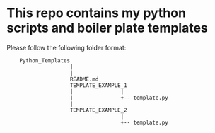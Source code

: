 # This repo contains my python scripts and boiler plate templates

Please follow the following folder format:
```
	Python_Templates
					|
					|
					README.md
					TEMPLATE_EXAMPLE_1
					|				|
					|				+-- template.py
					|
					TEMPLATE_EXAMPLE_2
									|
									+-- template.py
```